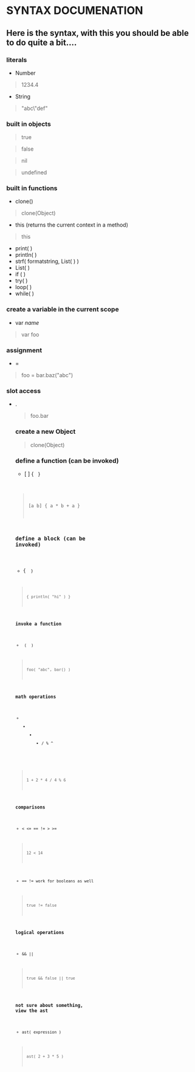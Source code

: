 # SYNTAX DOCUMENATION

## Here is the syntax, with this you should be able to do quite a bit....

### literals
* Number

>    1234.4

* String

>    "abc\\\"def"

### built in objects
> true

> false

> nil

> undefined

### built in functions
* clone(<parent>)

>    clone(Object)

* this (returns the current context in a method)

>    this

* print( <values> )
* println( <values> )
* strf( formatstring, List( <args> ) )
* List( <values> )
* if ( <cond> <true> <false> )
* try( <cond> <finally> )
* loop( <list> <func> )
* while( <cond> <block> )

### create a variable in the current scope
* var _name_

>    var foo

### assignment
* <name> = <value>

>    foo = bar.baz("abc")

### slot access
* <object>.<slot>

> foo.bar

### create a new Object
> clone(Object)

### define a function (can be invoked)
* [ <params> ] { <code> }

> [a b] { a * b + a }

### define a block (can be invoked)
* { <code> }

> { println( "hi" ) }

### invoke a function
* <obj> ( <args> )

> foo( "abc", bar() )

### math operations
* + - * / % ^

> 1 + 2 * 4 / 4 % 6

### comparisons
* < <= == != > >=

> 12 < 14

* == != work for booleans as well

> true != false

### logical operations
* && ||

> true && false || true

### not sure about something, view the ast
* ast( expression )

> ast( 2 + 3 * 5 )

